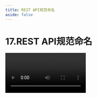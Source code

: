 ```yaml
---
title: REST API规范命名
aside: false
---
```


# 17.REST API规范命名

<video autoplay src="http://qn.chinavanes.com/interview/project-interview/17.REST API规范命名.mp4" controls controlsList="nodownload" width="50%"/>

